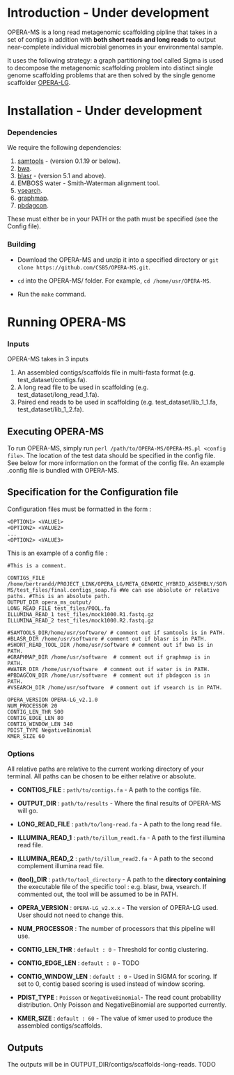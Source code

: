 # Introduction - Under development
OPERA-MS is a long read metagenomic scaffolding pipline that takes in a set of contigs in addition with __both short reads and long reads__ to output near-complete individual microbial genomes in your environmental sample. 

It uses the following strategy: a graph partitioning tool called Sigma is used to decompose the metagenomic scaffolding problem into distinct single genome scaffolding problems that are then solved by the single genome scaffolder [OPERA-LG](https://genomebiology.biomedcentral.com/articles/10.1186/s13059-016-0951-y).

# Installation - Under development
### Dependencies

We require the following dependencies:

1) [samtools](https://github.com/samtools/samtools) - (version 0.1.19 or below).
2) [bwa](https://github.com/lh3/bwa).
3) [blasr](https://github.com/PacificBiosciences/blasr) - (version 5.1 and above).
4) EMBOSS water - Smith-Waterman alignment tool.
5) [vsearch](https://github.com/torognes/vsearch).
6) [graphmap](https://github.com/isovic/graphmap).
7) [pbdagcon](https://github.com/PacificBiosciences/pbdagcon).

These must either be in your PATH or the path must be specified (see the Config file).

### Building

- Download the OPERA-MS and unzip it into a specified directory or `git clone https://github.com/CSB5/OPERA-MS.git`.

- `cd` into the OPERA-MS/ folder. For example, `cd /home/usr/OPERA-MS`.

- Run the `make` command.

# Running OPERA-MS

### Inputs
OPERA-MS takes in 3 inputs

1) An assembled contigs/scaffolds file in multi-fasta format (e.g. test_dataset/contigs.fa).
2) A long read file to be used in scaffolding (e.g. test_dataset/long_read_1.fa).
3) Paired end reads to be used in scaffolding (e.g. test_dataset/lib_1_1.fa, test_dataset/lib_1_2.fa).

## Executing OPERA-MS

To run OPERA-MS, simply run `perl /path/to/OPERA-MS/OPERA-MS.pl <config file>`. The location of the test data should be specified in the config file. See below for more information on the format of the config file. An example .config file is bundled with OPERA-MS.

## Specification for the Configuration file

Configuration files must be formatted in the form :

~~~~
<OPTION1> <VALUE1>
<OPTION2> <VALUE2>
...
<OPTION2> <VALUE3>
~~~~

This is an example of a config file :

~~~~
#This is a comment. 

CONTIGS_FILE /home/bertrandd/PROJECT_LINK/OPERA_LG/META_GENOMIC_HYBRID_ASSEMBLY/SOFWARE/OPERA-MS/test_files/final.contigs_soap.fa #We can use absolute or relative paths. #This is an absolute path.
OUTPUT_DIR opera_ms_output/
LONG_READ_FILE test_files/POOL.fa
ILLUMINA_READ_1 test_files/mock1000.R1.fastq.gz
ILLUMINA_READ_2 test_files/mock1000.R2.fastq.gz

#SAMTOOLS_DIR/home/usr/software/ # comment out if samtools is in PATH.
#BLASR_DIR /home/usr/software # comment out if blasr is in PATH.
#SHORT_READ_TOOL_DIR /home/usr/software # comment out if bwa is in PATH.
#GRAPHMAP_DIR /home/usr/software  # comment out if graphmap is in PATH.
#WATER_DIR /home/usr/software  # comment out if water is in PATH.
#PBDAGCON_DIR /home/usr/software  # comment out if pbdagcon is in PATH.
#VSEARCH_DIR /home/usr/software  # comment out if vsearch is in PATH.

OPERA_VERSION OPERA-LG_v2.1.0
NUM_PROCESSOR 20
CONTIG_LEN_THR 500
CONTIG_EDGE_LEN 80
CONTIG_WINDOW_LEN 340
PDIST_TYPE NegativeBinomial 
KMER_SIZE 60
~~~~

### Options 
All relative paths are relative to the current working directory of your terminal. All paths can be chosen to be either relative or absolute.

- **CONTIGS_FILE** : `path/to/contigs.fa` - A path to the contigs file.

- **OUTPUT_DIR** : `path/to/results` - Where the final results of OPERA-MS will go.

- **LONG_READ_FILE** : `path/to/long-read.fa` - A path to the long read file.

- **ILLUMINA_READ_1** : `path/to/illum_read1.fa` - A path to the first illumina read file.

- **ILLUMINA_READ_2** : `path/to/illum_read2.fa` - A path to the second complement illumina read file.

- **(tool)_DIR** : `path/to/tool_directory` - A path to the __directory containing__ the executable file of the specific tool : e.g. blasr, bwa, vsearch. If commented out, the tool will be assumed to be in PATH.

- **OPERA_VERSION** : `OPERA-LG_v2.x.x` - The version of OPERA-LG used. User should not need to change this.

- **NUM_PROCESSOR** : The number of processors that this pipeline will use.

- **CONTIG_LEN_THR** : `default : 0` - Threshold for contig clustering.

- **CONTIG_EDGE_LEN** : `default : 0` - TODO

- **CONTIG_WINDOW_LEN** : `default : 0` - Used in SIGMA for scoring. If set to 0, contig based scoring is used instead of window scoring.

- **PDIST_TYPE** : `Poisson` or `NegativeBinomial`- The read count probability distribution. Only Poisson and NegativeBinomial are supported currently.

- **KMER_SIZE** : `default : 60` - The value of kmer used to produce the assembled contigs/scaffolds.


## Outputs

The outputs will be in OUTPUT_DIR/contigs/scaffolds-long-reads. TODO




